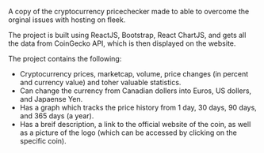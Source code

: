 A copy of the cryptocurrency pricechecker made to able to overcome the orginal issues with hosting on fleek. 

The project is built using ReactJS, Bootstrap, React ChartJS, and gets all the data from CoinGecko API, which is then displayed on the website.

The project contains the following: 
- Cryptocurrency prices, marketcap, volume, price changes (in percent and currency value) and toher valuable statistics. 
- Can change the currency from Canadian dollers into Euros, US dollers, and Japaense Yen. 
- Has a graph which tracks the price history from 1 day, 30 days, 90 days, and 365 days (a year). 
- Has a breif description, a link to the official website of the coin, as well as a picture of the logo (which can be accessed by clicking on the specific coin).



